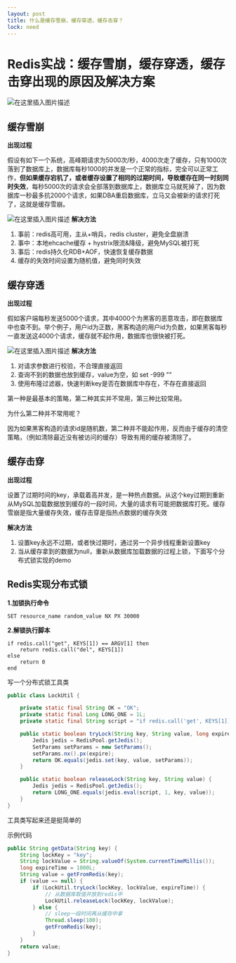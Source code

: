 ```yaml
---
layout: post
title: 什么是缓存雪崩，缓存穿透，缓存击穿？
lock: need
---
```


# Redis实战：缓存雪崩，缓存穿透，缓存击穿出现的原因及解决方案

![在这里插入图片描述](https://img-blog.csdnimg.cn/20200902221036652.png?)
## 缓存雪崩
**出现过程**

假设有如下一个系统，高峰期请求为5000次/秒，4000次走了缓存，只有1000次落到了数据库上，数据库每秒1000的并发是一个正常的指标，完全可以正常工作，**但如果缓存宕机了，或者缓存设置了相同的过期时间，导致缓存在同一时刻同时失效**，每秒5000次的请求会全部落到数据库上，数据库立马就死掉了，因为数据库一秒最多抗2000个请求，如果DBA重启数据库，立马又会被新的请求打死了，这就是缓存雪崩。

![在这里插入图片描述](https://img-blog.csdnimg.cn/20200304160002210.png?x-oss-process=image/watermark,type_ZmFuZ3poZW5naGVpdGk,shadow_10,text_aHR0cHM6Ly9ibG9nLmNzZG4ubmV0L3p6dGlfZXJsaWU=,size_16,color_FFFFFF,t_70)
**解决方法**

1. 事前：redis高可用，主从+哨兵，redis cluster，避免全盘崩溃
2. 事中：本地ehcache缓存 + hystrix限流&降级，避免MySQL被打死
3. 事后：redis持久化RDB+AOF，快速恢复缓存数据
4. 缓存的失效时间设置为随机值，避免同时失效
## 缓存穿透
**出现过程**

假如客户端每秒发送5000个请求，其中4000个为黑客的恶意攻击，即在数据库中也查不到。举个例子，用户id为正数，黑客构造的用户id为负数，如果黑客每秒一直发送这4000个请求，缓存就不起作用，数据库也很快被打死。

![在这里插入图片描述](https://img-blog.csdnimg.cn/20200304160532973.png?x-oss-process=image/watermark,type_ZmFuZ3poZW5naGVpdGk,shadow_10,text_aHR0cHM6Ly9ibG9nLmNzZG4ubmV0L3p6dGlfZXJsaWU=,size_16,color_FFFFFF,t_70)
**解决方法**

1. 对请求参数进行校验，不合理直接返回
2. 查询不到的数据也放到缓存，value为空，如 set -999 ""
3. 使用布隆过滤器，快速判断key是否在数据库中存在，不存在直接返回

第一种是最基本的策略，第二种其实并不常用，第三种比较常用。

为什么第二种并不常用呢？

因为如果黑客构造的请求id是随机数，第二种并不能起作用，反而由于缓存的清空策略，（例如清除最近没有被访问的缓存）导致有用的缓存被清除了。
## 缓存击穿
**出现过程**

设置了过期时间的key，承载着高并发，是一种热点数据。从这个key过期到重新从MySQL加载数据放到缓存的一段时间，大量的请求有可能把数据库打死。缓存雪崩是指大量缓存失效，缓存击穿是指热点数据的缓存失效

**解决方法**

1. 设置key永远不过期，或者快过期时，通过另一个异步线程重新设置key
2. 当从缓存拿到的数据为null，重新从数据库加载数据的过程上锁，下面写个分布式锁实现的demo

## Redis实现分布式锁

**1.加锁执行命令**

```shell
SET resource_name random_value NX PX 30000
```

**2.解锁执行脚本**

```shell
if redis.call("get", KEYS[1]) == ARGV[1] then 
    return redis.call("del", KEYS[1]) 
else 
    return 0 
end
```
写一个分布式锁工具类

```java
public class LockUtil {

    private static final String OK = "OK";
    private static final Long LONG_ONE = 1L;
    private static final String script = "if redis.call('get', KEYS[1]) == ARGV[1] then return redis.call('del', KEYS[1]) else return 0 end";

    public static boolean tryLock(String key, String value, long expire) {
        Jedis jedis = RedisPool.getJedis();
        SetParams setParams = new SetParams();
        setParams.nx().px(expire);
        return OK.equals(jedis.set(key, value, setParams));
    }

    public static boolean releaseLock(String key, String value) {
        Jedis jedis = RedisPool.getJedis();
        return LONG_ONE.equals(jedis.eval(script, 1, key, value));
    }
}
```
工具类写起来还是挺简单的

示例代码
```java
public String getData(String key) {
	String lockKey = "key";
	String lockValue = String.valueOf(System.currentTimeMillis());
	long expireTime = 1000L;
	String value = getFromRedis(key);
	if (value == null) {
		if (LockUtil.tryLock(lockKey, lockValue, expireTime)) {
			// 从数据库取值并放到redis中
			LockUtil.releaseLock(lockKey, lockValue);
		} else {
			// sleep一段时间再从缓存中拿
			Thread.sleep(100);
			getFromRedis(key);
		}
	}
	return value;
}
```